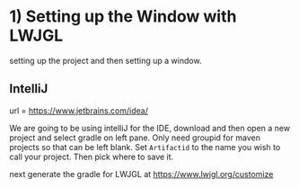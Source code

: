 # 1) Setting up the Window with LWJGL


setting up the project and then setting up a window.

## IntelliJ

url = https://www.jetbrains.com/idea/

We are going to be using intelliJ for the IDE, download and then open a new project and select gradle on left pane. Only need groupid for maven projects so that can be left blank. Set `Artifactid` to the name you wish to call your project. Then pick where to save it.

next generate the gradle for LWJGL at https://www.lwjgl.org/customize 
